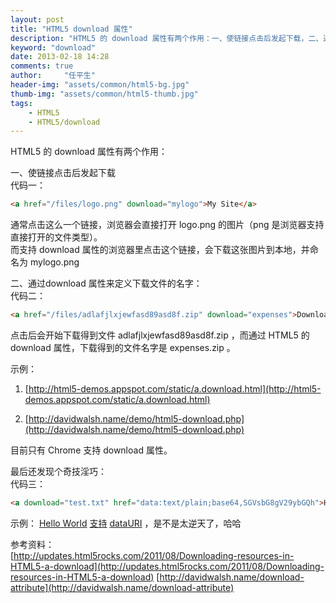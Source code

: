 ```yaml
---
layout: post
title: "HTML5 download 属性"
description: "HTML5 的 download 属性有两个作用：一、使链接点击后发起下载，二、通过download 属性来定义下载文件的名字"
keyword: "download"
date: 2013-02-18 14:28
comments: true
author:     "任平生"
header-img: "assets/common/html5-bg.jpg"
thumb-img: "assets/common/html5-thumb.jpg"
tags:
    - HTML5
    - HTML5/download
---
```

HTML5 的 download 属性有两个作用：  
  
一、使链接点击后发起下载  
代码一：  

```html
<a href="/files/logo.png" download="mylogo">My Site</a>	
```

通常点击这么一个链接，浏览器会直接打开 logo.png 的图片（png 是浏览器支持直接打开的文件类型）。  
而支持 download 属性的浏览器里点击这个链接，会下载这张图片到本地，并命名为 mylogo.png  
  
  
二、通过download 属性来定义下载文件的名字：  
代码二：  

```html
<a href="/files/adlafjlxjewfasd89asd8f.zip" download="expenses">Download Zip</a> 
```

点击后会开始下载得到文件 adlafjlxjewfasd89asd8f.zip ，而通过 HTML5 的 download 属性，下载得到的文件名字是 expenses.zip 。  
  
示例：  

1. [http://html5-demos.appspot.com/static/a.download.html](http://html5-demos.appspot.com/static/a.download.html)

2. [http://davidwalsh.name/demo/html5-download.php](http://davidwalsh.name/demo/html5-download.php)
  
目前只有 Chrome 支持 download 属性。  
       
  
最后还发现个奇技淫巧：  
代码三：  
```html
<a download="test.txt" href="data:text/plain;base64,SGVsbG8gV29ybGQh">Hello World</a>
```

示例： [Hello World](data:text/plain;base64,SGVsbG8gV29ybGQh) 
[支持](http://javascript-reverse.tumblr.com/post/37056936789/html5-download-attribute#dsq-comment-body-726105808)  [dataURI](http://jsfiddle.net/MNFes/) ，是不是太逆天了，哈哈


参考资料：  
[http://updates.html5rocks.com/2011/08/Downloading-resources-in-HTML5-a-download](http://updates.html5rocks.com/2011/08/Downloading-resources-in-HTML5-a-download) 
[http://davidwalsh.name/download-attribute](http://davidwalsh.name/download-attribute)